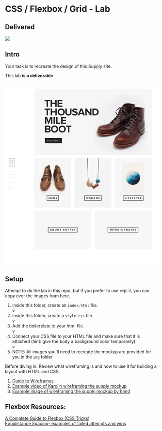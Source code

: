 # CSS / Flexbox / Grid - Lab






## Delivered
<img src="https://i.imgur.com/dZbthlt.png">

##

## Intro

Your task is to recreate the design of this Supply site.

This lab **is a deliverable**

![](mockup.png)



## Setup

Attempt to do the lab in this repo, but if you prefer to use repl.it, you can copy over the images from here.

1. Inside this folder, create an `index.html` file.<br> v
2. Inside this folder, create a `style.css` file.<br> v
3. Add the boilerplate to your html file.<br> v
4. Connect your CSS file to your HTML file and make sure that it is attached (hint: give the body a background color temporarily)<br>v
5. NOTE: All images you'll need to recreate the mockup are provided for you in the `img` folder

Before diving in: Review what wireframing is and how to use it for building a layout with HTML and CSS.

1. [Guide to Wireframes](https://webdesign.tutsplus.com/articles/a-beginners-guide-to-wireframing--webdesign-7399)
2. [Example video of Karolin wireframing the supply mockup](https://youtu.be/fixtY24nzSg)
3. [Example image of wireframing the supply mockup by hand](https://imgur.com/N611F5d.png)

## Flexbox Resources:

[A Complete Guide to Flexbox (CSS Tricks](https://css-tricks.com/snippets/css/a-guide-to-flexbox/)) <br>
[Equidistance Spacing- examples of failed attempts and wins](https://css-tricks.com/equidistant-objects-with-css/)
